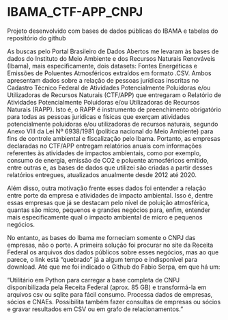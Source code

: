 # IBAMA_CTF-APP_CNPJ
Projeto desenvolvido com bases de dados públicas do IBAMA e tabelas do repositório do github

As buscas pelo Portal Brasileiro de Dados Abertos me levaram às bases de dados do Instituto do Meio Ambiente e dos Recursos Naturais Renováveis (Ibama), mais especificamente, dois datasets: Fontes Energéticas e Emissões de Poluentes Atmosféricos extraídos em formato .CSV. Ambos apresentam dados sobre a relação de pessoas jurídicas inscritas no Cadastro Técnico Federal de Atividades Potencialmente Poluidoras e/ou Utilizadoras de Recursos Naturais (CTF/APP) que entregaram o Relatório de Atividades Potencialmente Poluidoras e/ou Utilizadoras de Recursos Naturais (RAPP). Isto é, o RAPP é instrumento de preenchimento obrigatório para todas as pessoas jurídicas e físicas que exerçam atividades potencialmente poluidoras e/ou utilizadoras de recursos naturais, segundo Anexo VIII da Lei Nº 6938/1981 (política nacional do Meio Ambiente) para fins de controle ambiental e fiscalização pelo Ibama. Portanto, as empresas declaradas no CTF/APP entregam relatórios anuais com informações referentes às atividades de impactos ambientais, como por exemplo, consumo de energia, emissão de CO2 e poluente atmosféricos emitido, entre outras e, as bases de dados que utilizei são criadas a partir desses relatórios entregues, atualizados anualmente desde 2012 até 2020.

Além disso, outra motivação frente esses dados foi entender a relação entre porte da empresa e atividades de impacto ambiental. Isso é, dentre essas empresas que já se destacam pelo nível de poluição atmosférica, quantas são micro, pequenos e grandes negócios para, enfim, entender mais especificamente qual o impacto ambiental de micro e pequenos negócios.

No entanto, as bases do Ibama me forneciam somente o CNPJ das empresas, não o porte. A primeira solução foi procurar no site da Receita Federal os arquivos dos dados públicos sobre esses negócios, mas ao que parece, o link está “quebrado” já a algum tempo e indisponível para download. Até que me foi indicado o Github do Fabio Serpa, em que há um:

“Utilitário em Python para carregar a base completa de CNPJ disponibilizada pela Receita Federal (aprox. 85 GB) e transformá-la em arquivos csv ou sqlite para fácil consumo. Processa dados de empresas, sócios e CNAEs. Possibilita também fazer consultas de empresas ou sócios e gravar resultados em CSV ou em grafo de relacionamentos.”
